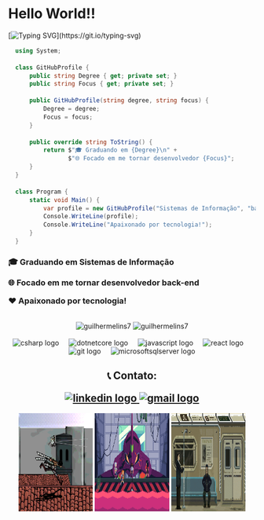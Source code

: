 <h1 align="left">Hello World!!</h1>

[![Typing SVG](https://readme-typing-svg.herokuapp.com?font=Fira+Code&size=35&width=1000&lines=My+name+is+Guilherme!;Welcome+to+my+GitHub!)](https://git.io/typing-svg)

```csharp
  using System;
  
  class GitHubProfile {
      public string Degree { get; private set; }
      public string Focus { get; private set; }
  
      public GitHubProfile(string degree, string focus) {
          Degree = degree;
          Focus = focus;
      }
  
      public override string ToString() {
          return $"🎓 Graduando em {Degree}\n" +
                 $"🌐 Focado em me tornar desenvolvedor {Focus}";
      }
  }
  
  class Program {
      static void Main() {
          var profile = new GitHubProfile("Sistemas de Informação", "back-end");
          Console.WriteLine(profile);
          Console.WriteLine("Apaixonado por tecnologia!");
      }
  }
```

<h3 align="left">
  
  🎓 Graduando em Sistemas de Informação
  
  🌐 Focado em me tornar desenvolvedor back-end
  
  ❤️ Apaixonado por tecnologia!  
  
</h3>

<br>

<div align="center">
  <img src="https://github-readme-stats.vercel.app/api?username=guilhermelins7&show_icons=true&theme=react" alt="guilhermelins7" height="170" />
  <img src="https://github-readme-stats.vercel.app/api/top-langs?username=guilhermelins7&show_icons=true&locale=en&layout=compact&theme=react" alt="guilhermelins7" height="170" />
</div>

<br>

<div align="center">
  <img src="https://cdn.jsdelivr.net/gh/devicons/devicon/icons/csharp/csharp-original.svg" height="60" alt="csharp logo"  />
  <img width="12" />
  <img src="https://cdn.jsdelivr.net/gh/devicons/devicon/icons/dotnetcore/dotnetcore-original.svg" height="60" alt="dotnetcore logo"  />
  <img width="12" />
  <img src="https://cdn.jsdelivr.net/gh/devicons/devicon/icons/javascript/javascript-original.svg" height="60" alt="javascript logo"  />
  <img width="12" />
  <img src="https://cdn.jsdelivr.net/gh/devicons/devicon/icons/react/react-original.svg" height="60" alt="react logo"  />
  <img width="12" />
  <img src="https://cdn.jsdelivr.net/gh/devicons/devicon/icons/git/git-original.svg" height="60" alt="git logo"  />
  <img width="12" />
  <img src="https://cdn.jsdelivr.net/gh/devicons/devicon/icons/microsoftsqlserver/microsoftsqlserver-plain.svg" height="60" alt="microsoftsqlserver logo"  />
</div>

<h2 align="center">
  
  📞 Contato:
  
  <div align="center">
    <a href="https://www.linkedin.com/in/guilherme-lins7/" target= "_blank"> <img src="https://raw.githubusercontent.com/maurodesouza/profile-readme-generator/master/src/assets/icons/social/linkedin/default.svg" width="52" height="40" alt="linkedin logo"/> </a>
    <a href="mailto:guilherme7lins@gmail.com" target= "_blank"> <img src="https://raw.githubusercontent.com/maurodesouza/profile-readme-generator/master/src/assets/icons/social/gmail/default.svg" width="52" height="40" alt="gmail logo"/> </a>
  </div>
  
</h2>

<div align="center">
  <img width="30%" height="200px"src="images/aot.gif" />
  <img width="30%" height="200px" src="images/neongeva.gif" />
  <img width="30%" height="200px" src="images/mrrobot.gif" />
</div>
